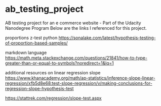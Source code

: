 # ab_testing_project
AB testing project for an e commerce website - Part of the Udacity Nanodegree Program
Below are the links I referenced for this project.

proportions z-test python
https://sonalake.com/latest/hypothesis-testing-of-proportion-based-samples/

markdown language
https://math.meta.stackexchange.com/questions/21841/how-to-type-greater-than-or-equal-to-symbols?noredirect=1&lq=1

additional resources on linear regression slope
https://www.khanacademy.org/math/ap-statistics/inference-slope-linear-regression/xfb5d8e68:test-slope-regression/v/making-conclusions-for-regression-slope-hypothesis-test

https://stattrek.com/regression/slope-test.aspx


